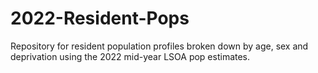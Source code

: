 # 2022-Resident-Pops
Repository for resident population profiles broken down by age, sex and deprivation using the 2022 mid-year LSOA pop estimates.
